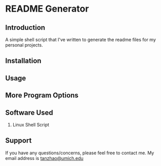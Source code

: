 README Generator
=================

Introduction
-----------------
A simple shell script that I've written to generate the readme files for my 
personal projects.

Installation
-----------------

Usage
-----------------

More Program Options
-----------------

Software Used
-----------------

1. Linux Shell Script

Support
-----------------

If you have any questions/concerns, please feel free to contact me.
My email address is tanzhao@umich.edu
